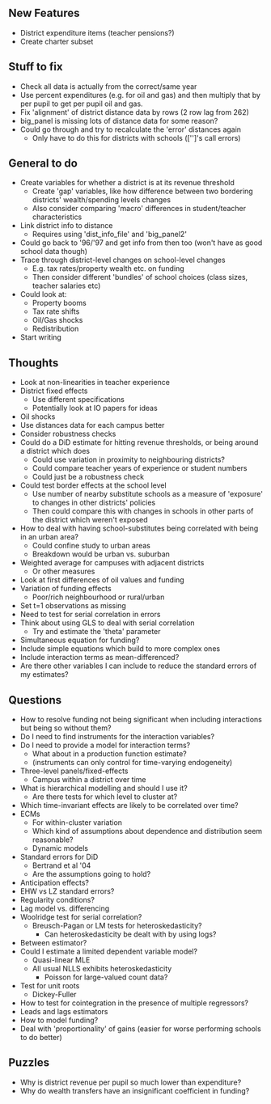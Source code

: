 ## New Features
 - District expenditure items (teacher pensions?)
 - Create charter subset


## Stuff to fix
- Check all data is actually from the correct/same year
- Use percent expenditures (e.g. for oil and gas) and then multiply that by per pupil to get per pupil oil and gas.
- Fix 'alignment' of district distance data by rows (2 row lag from 262)
- big_panel is missing lots of distance data for some reason?
- Could go through and try to recalculate the 'error' distances again
  - Only have to do this for districts with schools (['']'s call errors)



## General to do
- Create variables for whether a district is at its revenue threshold
  - Create 'gap' variables, like how difference between two bordering districts' wealth/spending levels changes
  - Also consider comparing 'macro' differences in student/teacher characteristics
- Link district info to distance
  - Requires using 'dist_info_file' and 'big_panel2'
- Could go back to '96/'97 and get info from then too (won't have as good school data though)
- Trace through district-level changes on school-level changes
  - E.g. tax rates/property wealth etc. on funding
  - Then consider different 'bundles' of school choices (class sizes, teacher salaries etc)
- Could look at:
  - Property booms
  - Tax rate shifts
  - Oil/Gas shocks
  - Redistribution
- Start writing

## Thoughts
- Look at non-linearities in teacher experience
- District fixed effects
  - Use different specifications
  - Potentially look at IO papers for ideas
- Oil shocks
- Use distances data for each campus better
- Consider robustness checks
- Could do a DiD estimate for hitting revenue thresholds, or being around a district which does
  - Could use variation in proximity to neighbouring districts?
  - Could compare teacher years of experience or student numbers
  - Could just be a robustness check
- Could test border effects at the school level
  -  Use number of nearby substitute schools as a measure of 'exposure' to changes in other districts' policies
  - Then could compare this with changes in schools in other parts of the district which weren't exposed
- How to deal with having school-substitutes being correlated with being in an urban area?
  - Could confine study to urban areas
  - Breakdown would be urban vs. suburban
- Weighted average for campuses with adjacent districts
  - Or other measures
- Look at first differences of oil values and funding
- Variation of funding effects
  - Poor/rich neighbourhood or rural/urban
- Set t=1 observations as missing
- Need to test for serial correlation in errors
- Think about using GLS to deal with serial correlation
   - Try and estimate the 'theta' parameter
- Simultaneous equation for funding?
- Include simple equations which build to more complex ones
- Include interaction terms as mean-differenced?
- Are there other variables I can include to reduce the standard errors of my estimates?

## Questions
- How to resolve funding not being significant when including interactions but being so without them?
 - Do I need to find instruments for the interaction variables?
 - Do I need to provide a model for interaction terms?
    - What about in a production function estimate?
    - (instruments can only control for time-varying endogeneity)
- Three-level panels/fixed-effects
  - Campus within a district over time
- What is hierarchical modelling and should I use it?
   - Are there tests for which level to cluster at?
- Which time-invariant effects are likely to be correlated over time?
- ECMs
   - For within-cluster variation
   - Which kind of assumptions about dependence and distribution seem reasonable?
   - Dynamic models
- Standard errors for DiD
   - Bertrand et al '04
   - Are the assumptions going to hold?
- Anticipation effects?
- EHW vs LZ standard errors?
- Regularity conditions?
- Lag model vs. differencing
- Woolridge test for serial correlation?
  - Breusch-Pagan or LM tests for heteroskedasticity?
     - Can heteroskedasticity be dealt with by using logs?
- Between estimator?
- Could I estimate a limited dependent variable model?
  - Quasi-linear MLE
  - All usual NLLS exhibits heteroskedasticity
     - Poisson for large-valued count data?
- Test for unit roots
  - Dickey-Fuller
- How to test for cointegration in the presence of multiple regressors?
- Leads and lags estimators
- How to model funding?
- Deal with 'proportionality' of gains (easier for worse performing schools to do better)


## Puzzles

- Why is district revenue per pupil so much lower than expenditure?
- Why do wealth transfers have an insignificant coefficient in funding?
